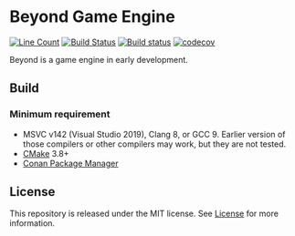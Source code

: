 # Beyond Game Engine
[![Line Count](https://tokei.rs/b1/github/LesleyLai/Beyond-Game-Engine?category=code)](https://github.com/XAMPPRocky/tokei)
[![Build Status](https://travis-ci.org/LesleyLai/Beyond-Game-Engine.svg?branch=master)](https://travis-ci.org/LesleyLai/Beyond-Game-Engine)
[![Build status](https://ci.appveyor.com/api/projects/status/5to4c2t8t2el99mm/branch/master?svg=true)](https://ci.appveyor.com/project/LesleyLai/beyond-game-engine/branch/master)
[![codecov](https://codecov.io/gh/LesleyLai/Beyond-Game-Engine/branch/master/graph/badge.svg)](https://codecov.io/gh/LesleyLai/Beyond-Game-Engine)

Beyond is a game engine in early development.

## Build
### Minimum requirement
- MSVC v142 (Visual Studio 2019), Clang 8, or GCC 9. Earlier version of those compilers or other compilers may work, but they are not tested.
- [CMake](https://cmake.org/) 3.8+
- [Conan Package Manager](https://conan.io/)

## License
This repository is released under the MIT license. See [License](file:License) for more information.
